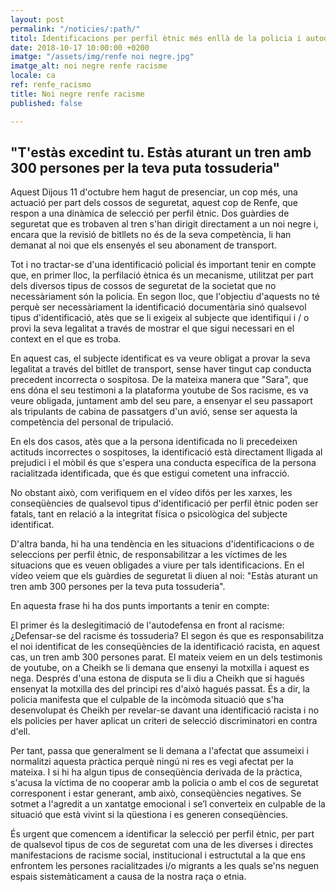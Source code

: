 ```yaml
---
layout: post
permalink: "/noticies/:path/"
titol: Identificacions per perfil ètnic més enllà de la policia i autodefensa deslegitimada
date: 2018-10-17 10:00:00 +0200
imatge: "/assets/img/renfe noi negre.jpg"
imatge_alt: noi negre renfe racisme
locale: ca
ref: renfe_racismo
title: Noi negre renfe racisme
published: false

---
```

## "T'estàs excedint tu. Estàs aturant un tren amb 300 persones per la teva puta tossuderia"

Aquest Dijous 11 d'octubre hem hagut de presenciar, un cop més, una actuació per part dels cossos de seguretat, aquest cop de Renfe, que respon a una dinàmica de selecció per perfil ètnic. Dos guàrdies de seguretat que es trobaven al tren s'han dirigit directament a un noi negre i, encara que la revisió de bitllets no és de la seva competència, li han demanat al noi que els ensenyés el seu abonament de transport.

Tot i no tractar-se d'una identificació policial és important tenir en compte que, en primer lloc, la perfilació ètnica és un mecanisme, utilitzat per part dels diversos tipus de cossos de seguretat de la societat que no necessàriament són la policia. En segon lloc, que l'objectiu d'aquests no té perquè ser necessàriament la identificació documentària sinó qualsevol tipus d'identificació, atès que se li exigeix ​​al subjecte que identifiqui i / o provi la seva legalitat a través de mostrar el que sigui necessari en el context en el que es troba.

En aquest cas, el subjecte identificat es va veure obligat a provar la seva legalitat a través del bitllet de transport, sense haver tingut cap conducta precedent incorrecta o sospitosa. De la mateixa manera que "Sara", que ens dóna el seu testimoni a la plataforma youtube de Sos racisme, es va veure obligada, juntament amb del seu pare, a ensenyar el seu passaport als tripulants de cabina de passatgers d'un avió, sense ser aquesta la competència del personal de tripulació.

En els dos casos, atès que a la persona identificada no li precedeixen actituds incorrectes o sospitoses, la identificació està directament lligada al prejudici i el mòbil és que s'espera una conducta específica de la persona racialitzada identificada, que és que estigui cometent una infracció.

No obstant això, com verifiquem en el vídeo difós per les xarxes, les conseqüències de qualsevol tipus d'identificació per perfil ètnic poden ser fatals, tant en relació a la integritat física o psicològica del subjecte identificat.

D'altra banda, hi ha una tendència en les situacions d'identificacions o de seleccions per perfil ètnic, de responsabilitzar a les víctimes de les situacions que es veuen obligades a viure per tals identificacions. En el vídeo veiem que els guàrdies de seguretat li diuen al noi: "Estàs aturant un tren amb 300 persones per la teva puta tossuderia".

En aquesta frase hi ha dos punts importants a tenir en compte:

El primer és la deslegitimació de l'autodefensa en front al racisme: ¿Defensar-se del racisme és tossuderia? El segon és que es responsabilitza el noi identificat de les conseqüències de la identificació racista, en aquest cas, un tren amb 300 persones parat. El mateix veiem en un dels testimonis de youtube, on a Cheikh se li demana que ensenyi la motxilla i aquest es nega. Després d'una estona de disputa se li diu a Cheikh que si hagués ensenyat la motxilla des del principi res d'això hagués passat. És a dir, la policia manifesta que el culpable de la incòmoda situació que s'ha desenvolupat és Cheikh per revelar-se davant una identificació racista i no els policies per haver aplicat un criteri de selecció discriminatori en contra d'ell.

Per tant, passa que generalment se li demana a l'afectat que assumeixi i normalitzi aquesta pràctica perquè ningú ni res es vegi afectat per la mateixa. I si hi ha algun tipus de conseqüència derivada de la pràctica, s'acusa la víctima de no cooperar amb la policia o amb el cos de seguretat corresponent i estar generant, amb això, conseqüències negatives. Se sotmet a l'agredit a un xantatge emocional i se’l converteix en culpable de la situació que està vivint si la qüestiona i es generen conseqüències.

És urgent que comencem a identificar la selecció per perfil ètnic, per part de qualsevol tipus de cos de seguretat com una de les diverses i directes manifestacions de racisme social, institucional i estructutal a la que ens enfrontem les persones racialitzades i/o migrants a les quals se'ns neguen espais sistemàticament a causa de la nostra raça o etnia.